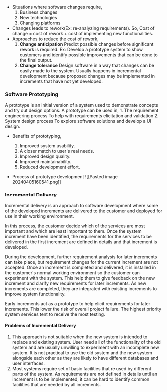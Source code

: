 - Situations where software changes require,
	1. Business changes
	2. New technologies
	3. Changing platforms
- Changes leads to rework(Ex: re-analyzing requirements). So,
	Cost of change = cost of rework + cost of implementing new functionalities.
- Approaches to reduce the cost of rework,
	1. **Change anticipation**
		Predict possible changes before significant rework is required.
		Ex: Develop a prototype system to show customers and identify possible improvements that can be done to the final output. 
	2. **Change tolerance**
		Design software in a way that changes can be easily made to the system. 
		Usually happens in incremental development because proposed changes may be implemented in increments that have not yet developed. 

### Software Prototyping
A prototype is an initial version of a system used to demonstrate concepts and try out design options. 
A prototype can be used in,
	1. The requirement engineering process
		To help with requirements elicitation and validation
	2. System design process
		To explore software solutions and develop a UI design.

- Benefits of prototyping,
	1. Improved system usability.
	2. A closer match to user's real needs.
	3. Improved design quality.
	4. Improved maintainability.
	5. Reduced development effort.

- Process of prototype development
	![[Pasted image 20240405160541.png]]

### Incremental Delivery
Incremental delivery is an approach to software development where some of the developed increments are delivered to the customer and deployed for use in their working environment. 

In this process, the customer decide which of the services are most important and which are least important to them. 
Once the system increment have been identified, the requirements for the services to be delivered in the first increment are defined in details and that increment is developed. 

During the development, further requirement analysis for later increments can take place, but requirement changes for the current increment are not accepted. 
Once an increment is completed and delivered, it is installed in the customer's normal working environment so the customer can experiment with the system. This help them to give feedback on the new increment and clarify new requirements for later increments. 
As new increments are completed, they are integrated with existing increments to improve system functionality. 

Early increments act as a prototype to help elicit requirements for later increments. This lower the risk of overall project failure. The highest priority system services tent to receive the most testing. 
#### Problems of Incremental Delivery
1. This approach is not suitable when the new system is intended to replace and existing system.
	User need all of the functionality of the old system and are usually unwilling to experiment with an incomplete new system.
	It is not practical to use the old system and the new system alongside each other as they are likely to have different databases and user interfaces.
2. Most systems require  set of basic facilities that re used by different parts of the system.
	As requirements are not defined in details until an increment is to be implemented, it can be hard to identify common facilities that are needed by all increments. 